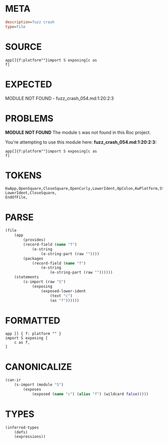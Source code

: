 # META
~~~ini
description=fuzz crash
type=file
~~~
# SOURCE
~~~roc
app[]{f:platform""}import S exposing[c as
f]
~~~
# EXPECTED
MODULE NOT FOUND - fuzz_crash_054.md:1:20:2:3
# PROBLEMS
**MODULE NOT FOUND**
The module `S` was not found in this Roc project.

You're attempting to use this module here:
**fuzz_crash_054.md:1:20:2:3:**
```roc
app[]{f:platform""}import S exposing[c as
f]
```


# TOKENS
~~~zig
KwApp,OpenSquare,CloseSquare,OpenCurly,LowerIdent,OpColon,KwPlatform,StringStart,StringPart,StringEnd,CloseCurly,KwImport,UpperIdent,KwExposing,OpenSquare,LowerIdent,KwAs,
LowerIdent,CloseSquare,
EndOfFile,
~~~
# PARSE
~~~clojure
(file
	(app
		(provides)
		(record-field (name "f")
			(e-string
				(e-string-part (raw ""))))
		(packages
			(record-field (name "f")
				(e-string
					(e-string-part (raw ""))))))
	(statements
		(s-import (raw "S")
			(exposing
				(exposed-lower-ident
					(text "c")
					(as "f"))))))
~~~
# FORMATTED
~~~roc
app [] { f: platform "" }
import S exposing [
	c as f,
]
~~~
# CANONICALIZE
~~~clojure
(can-ir
	(s-import (module "S")
		(exposes
			(exposed (name "c") (alias "f") (wildcard false)))))
~~~
# TYPES
~~~clojure
(inferred-types
	(defs)
	(expressions))
~~~
